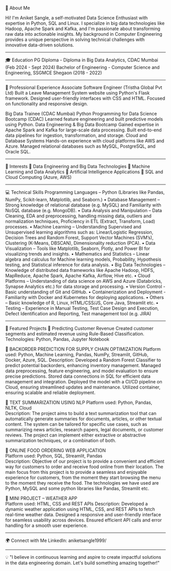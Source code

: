 🌟 About Me

Hi! I'm Aniket Sangle, a self-motivated Data Science Enthusiast with expertise in Python, SQL and Linux. I specialize in big data technologies like Hadoop, Apache Spark and Kafka, and I'm passionate about transforming raw data into actionable insights. My background in Computer Engineering provides a unique perspective in solving technical challenges with innovative data-driven solutions.

-----------------------------------------------------------------------------------------------------------------------------------------------------------------------------------------------

🎓 Education
PG Diploma - Diploma in Big Data Analytics, CDAC Mumbai (Feb 2024 - Sept 2024)
Bachelor of Engineering - Computer Science and Engineering, SSGMCE Shegaon (2018 - 2022)

-----------------------------------------------------------------------------------------------------------------------------------------------------------------------------------------------

💼 Professional Experience
Associate Software Engineer (Tristha Global Pvt Ltd)
Built a Leave Management System website using Python's Flask framework.
Designed user-friendly interfaces with CSS and HTML.
Focused on functionality and responsive design.

Big Data Trainee (CDAC Mumbai)
Python Programming for Data Science Bootcamp (CDAC)
Learned feature engineering and built predictive models using Python.
Data Engineering & Big Data Bootcamp
Gained expertise in Apache Spark and Kafka for large-scale data processing.
Built end-to-end data pipelines for ingestion, transformation, and storage.
Cloud and Database Systems
Hands-on experience with cloud platforms like AWS and Azure.
Managed relational databases such as MySQL, PostgreSQL, and Oracle SQL.

-----------------------------------------------------------------------------------------------------------------------------------------------------------------------------------------------

🚀 Interests
🎯 Data Engineering and Big Data Technologies
🎯 Machine Learning and Data Analytics
🎯 Artificial Intelligence Applications
🎯 SQL and Cloud Computing (Azure, AWS)

-----------------------------------------------------------------------------------------------------------------------------------------------------------------------------------------------

💻 Technical Skills
Programming Languages – Python (Libraries like Pandas, NumPy, Scikit-learn, Matplotlib, and Seaborn.) 
• Database Management – Strong knowledge of relational database (e.g. MySQL) and Familiarity with NoSQL database (e.g. 
MongoDB). 
• Data Analysis and Manipulation – Data Cleaning, EDA and preprocessing, handling missing data, outliers and normalization 
techniques, Proficiency in ETL (Extract, Transform, Load) processes. 
• Machine Learning – Understanding Supervised and Unsupervised learning algorithms such as: Linear/Logistic Regression, 
Decision Trees and Random Forest, Support Vector Machines (SVM’s), Clustering (K-Means, DBSCAN), Dimensionality reduction 
(PCA). 
• Data Visualization – Tools like Matplotlib, Seaborn, Plotly, and Power BI for visualizing trends and insights. 
• Mathematics and Statistics – Linear algebra and calculus for Machine learning models, Probability, Hypothesis testing, and 
Statistical inference for data analysis. 
• Big Data Technologies – Knowledge of distributed data frameworks like Apache Hadoop, HDFS, MapReduce, Apache Spark, 
Apache Kafka, Airflow, Hive etc. 
• Cloud Platforms – Understanding of data science on AWS and Azure (Databricks, Synapse Analytics etc.) for data storage and 
processing. 
• Version Control - Basic understanding of Git and GitHub. 
• Containerization and Deployment - Familiarity with Docker and Kubernetes for deploying applications. 
• Others – Basic knowledge of R, Linux, HTML/CSS/JS, Core Java, Streamlit etc. 
• Testing – Experience in Manual Testing, Test Case Design and Execution, Defect Identification and Reporting, Test management 
tool (e.g. JIRA) 

-----------------------------------------------------------------------------------------------------------------------------------------------------------------------------------------------

📌 Featured Projects
🎯 Predicting Customer Revenue
Created customer segments and estimated revenue using Rule-Based Classification.
Technologies: Python, Pandas, Jupyter Notebook

 BACKORDER PREDICTION FOR SUPPLY CHAIN OPTIMIZATION 
	Platform used: Python, Machine Learning, Pandas, NumPy, Streamlit, GitHub, Docker, Azure, SQL. 
Description:  Developed a Random Forest Classifier to predict potential backorders, enhancing inventory management. 
Managed data preprocessing, feature engineering, and model evaluation to ensure precise predictions.  Stored data 
connections in SQL for efficient data management and integration. Deployed the model with a CI/CD pipeline on Cloud, 
ensuring streamlined updates and maintenance. Utilized container, ensuring scalable and reliable deployment. 

 TEXT SUMMARIZATION USING NLP 
	Platform used: Python, Pandas, NLTK, Cloud  
Description: The project aims to build a text summarization tool that can automatically generate summaries for 
documents, articles, or other textual content. The system can be tailored for specific use cases, such as summarizing 
news articles, research papers, legal documents, or customer reviews. The project can implement either extractive or 
abstractive summarization techniques, or a combination of both. 

 ONLINE FOOD ORDERING WEB APPLICATION  
Platform used: Python, SQL, Streamlit, Pandas  
Description: Objective of our project is to provide a convenient and efficient way for customers to order and receive 
food online from their location. The main focus from this project is to provide a seamless and enjoyable experience for 
customers, from the moment they start browsing the menu to the moment they receive the food. The technologies we 
have used are Python, MySQL and some python libraries like Pandas, Streamlit etc. 

 MINI PROJECT – WEATHER APP  
Platform used: HTML, CSS and REST APIs 
Description: Developed a dynamic weather application using HTML, CSS, and REST APIs to fetch real-time weather 
data. Designed a responsive and user-friendly interface for seamless usability across devices. Ensured efficient API calls 
and error handling for a smooth user experience.

-----------------------------------------------------------------------------------------------------------------------------------------------------------------------------------------------

🌍 Connect with Me
LinkedIn: aniketsangle1999/

-----------------------------------------------------------------------------------------------------------------------------------------------------------------------------------------------

💡 "I believe in continuous learning and aspire to create impactful solutions in the data engineering domain. Let's build something amazing together!"
